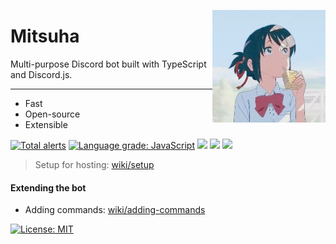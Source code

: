 <img
    height="180px"
    src="media/image.jpeg"
    align="right"
/>

# Mitsuha

Multi-purpose Discord bot built with TypeScript and Discord.js.

<hr />

 - Fast
 - Open-source
 - Extensible

[![Total alerts](https://img.shields.io/lgtm/alerts/g/ayannw/mitsuha.svg?logo=lgtm&logoWidth=18)](https://lgtm.com/projects/g/ayannw/mitsuha/alerts/)
[![Language grade: JavaScript](https://img.shields.io/lgtm/grade/javascript/g/ayannw/mitsuha.svg?logo=lgtm&logoWidth=18)](https://lgtm.com/projects/g/ayannw/mitsuha/context:javascript)
![](https://github.com/ayannw/mitsuha/actions/workflows/build.yml/badge.svg)
![](https://tokei.rs/b1/github.com/ayannw/mitsuha)
![](https://github-size-badge.herokuapp.com/ayannw/mitsuha.svg)

> Setup for hosting: [wiki/setup](https://github.com/ayannw/mitsuha/wiki/Setup "setup")

#### Extending the bot
 - Adding commands: [wiki/adding-commands](https://github.com/ayannw/mitsuha/wiki/Adding-commands "adding commands")

[![License: MIT](https://img.shields.io/badge/License-MIT-yellow.svg)](https://opensource.org/licenses/MIT)
<!--4th rewrite-->
